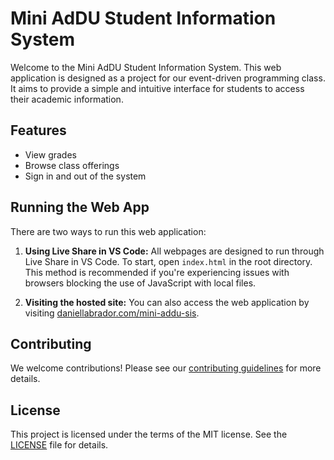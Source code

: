 # Mini AdDU Student Information System

Welcome to the Mini AdDU Student Information System. This web application is designed as a project for our event-driven programming class. It aims to provide a simple and intuitive interface for students to access their academic information.

## Features

- View grades
- Browse class offerings
- Sign in and out of the system

## Running the Web App

There are two ways to run this web application:

1. **Using Live Share in VS Code:** All webpages are designed to run through Live Share in VS Code. To start, open `index.html` in the root directory. This method is recommended if you're experiencing issues with browsers blocking the use of JavaScript with local files.

2. **Visiting the hosted site:** You can also access the web application by visiting [daniellabrador.com/mini-addu-sis](http://daniellabrador.com/mini-addu-sis).

## Contributing

We welcome contributions! Please see our [contributing guidelines](CONTRIBUTING.md) for more details.

## License

This project is licensed under the terms of the MIT license. See the [LICENSE](LICENSE.md) file for details.
